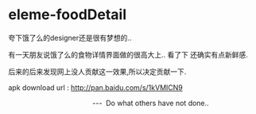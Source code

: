 # eleme-foodDetail
夸下饿了么的designer还是很有梦想的.. 

有一天朋友说饿了么的食物详情界面做的很高大上.. 看了下 还确实有点新鲜感.

后来的后来发现网上没人贡献这一效果,所以决定贡献一下.


apk download url : http://pan.baidu.com/s/1kVMICN9

                                            ---  Do what others have not done..
